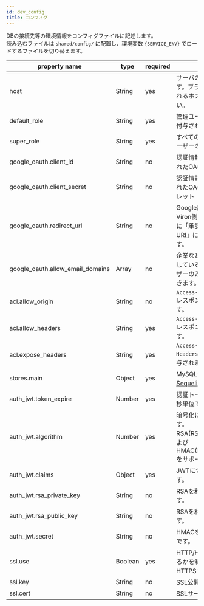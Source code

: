 ```yaml
---
id: dev_config
title: コンフィグ
---
```


DBの接続先等の環境情報をコンフィグファイルに記述します。  
読み込むファイルは `shared/config/` に配置し、環境変数 `{SERVICE_ENV}` でロードするファイルを切り替えます。

| property name | type | required | description |
| ------------- | ---- | -------- | ----------- |
| host | String | yes | サーバのホスト名(:ポート)です。ブラウザからアクセスをされるホストを指定してください。 |
| default_role | String | yes | 管理ユーザーが追加された際に付与される初期ロールIDです。 |
| super_role | String | yes | すべての権限を持つスーパーユーザーのロールIDです。 |
| google_oauth.client_id | String | no | 認証情報を作成した際に発行されたOAuthクライアントID |
| google_oauth.client_secret | String | no | 認証情報を作成した際に発行されたOAuthクライアントシークレット |
| google_oauth.redirect_url | String | no | Google認証後に呼び出されるViron側のAPI。認証情報作成時に「承認済みのリダイレクトURI」に登録する必要があります。 |
| google_oauth.allow_email_domains | Array<String> | no | 企業などで独自ドメインを運用している場合、ドメインのユーザーのみに利用させることができます。 |
| acl.allow_origin | String | no | `Access-Control-Allow-Origin` レスポンスヘッダに付与されます。 |
| acl.allow_headers | String | yes | `Access-Control-Allow-Headers` レスポンスヘッダに付与されます。 |
| acl.expose_headers | String | yes | `Access-Control-Expose-Headers` レスポンスヘッダに付与されます。 |
| stores.main | Object | yes | MySQLサーバーの接続情報や[Sequelize](http://docs.sequelizejs.com/)の設定。 |
| auth_jwt.token_expire | Number | yes | 認証トークンの有効期限をミリ秒単位で指定します。 |
| auth_jwt.algorithm | Number | yes | 暗号化に用いるアルゴリズムです。RSA(RS256,RS384,RS512)およびHMAC(HS256,HS384,HS512)をサポートしています。 |
| auth_jwt.claims | Object | yes | JWTに含めるクレームセットです。 |
| auth_jwt.rsa_private_key | String | no | RSAを利用する場合の秘密鍵です。 |
| auth_jwt.rsa_public_key | String | no | RSAを利用する場合の公開鍵です。 |
| auth_jwt.secret | String | no | HMACを利用する場合の共通鍵です。 |
| ssl.use | Boolean | yes | HTTP/HTTPSのどちらで起動するかを制御します。`true` でHTTPSサーバになります。 |
| ssl.key | String | no | SSL公開鍵です。 |
| ssl.cert | String | no | SSLサーバ証明書です。 |
